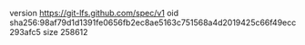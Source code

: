 version https://git-lfs.github.com/spec/v1
oid sha256:98af79d1d1391fe0656fb2ec8ae5163c751568a4d2019425c66f49ecc293afc5
size 258612
